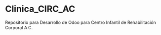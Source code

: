 # Clinica_CIRC_AC

Repositorio para Desarrollo de Odoo para Centro Infantil de Rehabilitación Corporal A.C.

